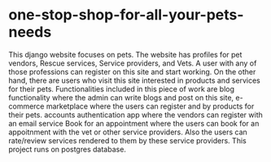 # one-stop-shop-for-all-your-pets-needs
This django website focuses on pets. The website has profiles for pet vendors, Rescue services, Service providers, and Vets. A user with any of those professions can register on this site and start working. On the other hand, there are users who visit this site interested in products and services for their pets. Functionalities included in this piece of work are blog functionality where the admin can write blogs and post on this site, e-commerce marketplace where the users can register and by products  for their pets. accounts authentication app where the vendors can register with an email service Book for an appointment where the users can book for an appoitnment with the vet or other service providers. Also the users can rate/review services rendered to them by these service providers. This project runs on postgres database.
